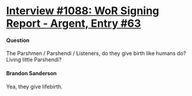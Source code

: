 # [Interview #1088: WoR Signing Report - Argent, Entry #63](https://www.theoryland.com/intvmain.php?i=1088#63)

#### Question

The Parshmen / Parshendi / Listeners, do they give birth like humans do? Living little Parshendi?

#### Brandon Sanderson

Yea, they give lifebirth.

